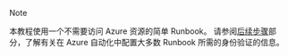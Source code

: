 > [!NOTE]
> 本教程使用一个不需要访问 Azure 资源的简单 Runbook。  请参阅[后续步骤](#nextsteps)部分，了解有关在 Azure 自动化中配置大多数 Runbook 所需的身份验证的信息。 
> 
> 



<!--HONumber=Jan17_HO3-->


